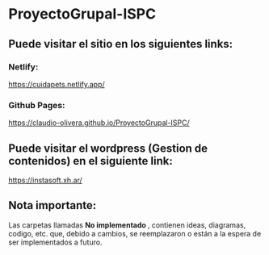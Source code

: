 # ProyectoGrupal-ISPC

## Puede visitar el sitio en los siguientes links: 

### Netlify:
https://cuidapets.netlify.app/
### Github Pages:
https://claudio-olivera.github.io/ProyectoGrupal-ISPC/

## Puede visitar el wordpress (Gestion de contenidos) en el siguiente link:

https://instasoft.xh.ar/

## Nota importante:

Las carpetas llamadas <strong> No implementado </strong>, contienen ideas, diagramas, codigo, etc. que, debido a cambios, se reemplazaron o están a la espera de ser implementados a futuro.
